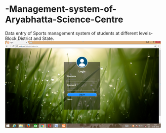 # -Management-system-of-Aryabhatta-Science-Centre
Data entry of Sports management system of students at different levels-Block,District and State.
![alt text](https://raw.githubusercontent.com/debojit08/-Management-system-of-Aryabhatta-Science-Centre/master/9.png)

